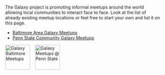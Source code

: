 The Galaxy project is promoting informal meetups around the world allowing local communities to interact face to face. Look at the list of already existing meetup locations or feel free to start your own and list it on this page.

* [Baltimore Area Galaxy Meetups](/events/meetups/baltimore/)
* [Penn State Community Galaxy Meetups](/events/meetups/p-s-u/)

<div class='center'>
<a href='/events/meetups/baltimore/'><img src="/events/meetups/baltimore/GalaxyBaltimoreMeetupLogo400.png" alt="Galaxy Baltimore Meetups" height="80" /></a> &nbsp;&nbsp;
<a href='/events/meetups/p-s-u/'><img src="/events/meetups/p-s-u/PSUMeetupLogo600.png" alt="Galaxy Meetups @ Penn State" height="80" /></a>
</div>
